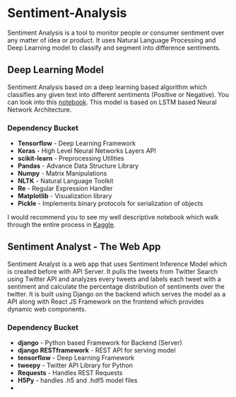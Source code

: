 # Sentiment-Analysis
Sentiment Analysis is a tool to monitor people or consumer sentiment over any matter of idea or product. It uses Natural Language Processing and Deep Learning model to classify and segment into difference sentiments.

## Deep Learning Model
Sentiment Analysis based on a deep learning based algorithm which classifies any given text into different sentiments (Positive or Negative). You can look into this [notebook](https://github.com/ArunRK7Codie/Sentiment-Analysis/blob/master/sentiment_analysis_notebook.ipynb). This model is based on LSTM based Neural Network Architecture. 
### Dependency Bucket
-   **Tensorflow** - Deep Learning Framework
-   **Keras** - High Level Neural Networks Layers API
-   **scikit-learn** - Preprocessing Utilities
-   **Pandas** - Advance Data Structure Library
-   **Numpy** - Matrix Manipulations
-   **NLTK** - Natural Language Toolkit
-   **Re** - Regular Expression Handler
-   **Matplotlib** - Visualization library
-   **Pickle** - Implements binary protocols for serialization of objects

I would recommend you to see my well descriptive notebook which walk through the entire process in [Kaggle](https://www.kaggle.com/arunrk7/nlp-beginner-text-classification-using-lstm).
## Sentiment Analyst - The Web App
Sentiment Analyst is a web app that uses Sentiment Inference Model which is created before with API Server. It pulls the tweets from Twitter Search using Twitter API and analyzes every tweets and labels each tweet with a sentiment and calculate the percentage distribution of sentiments over the twitter. It is built using Django on the backend which serves the model as a API along with React JS Framework on the frontend which provides dynamic web components.
### Dependency Bucket
- **django** - Python based Framework for Backend (Server)
-  **django RESTframework** - REST API for serving model
- **tensorflow** - Deep Learning Framework
- **tweepy** - Twitter API Library for Python
- **Requests** - Handles REST Requests
- **H5Py** - handles .h5 and .hdf5 model files
- 
<!--stackedit_data:
eyJoaXN0b3J5IjpbLTE1NzAzNzc0NzEsLTI0Mzk0OTUxMV19
-->